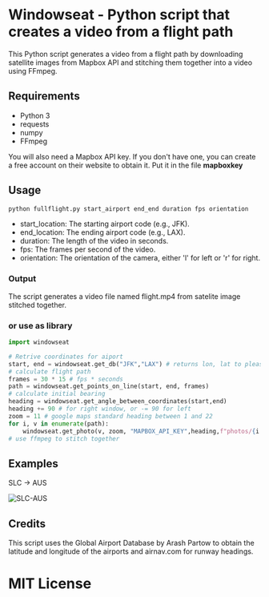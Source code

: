 # Windowseat - Python script that creates a video from a flight path
This Python script generates a video from a flight path by downloading satellite images from Mapbox API and stitching them together into a video using FFmpeg.

## Requirements
- Python 3
- requests
- numpy
- FFmpeg

You will also need a Mapbox API key. If you don't have one, you can create a free account on their website to obtain it. Put it in the file  **mapboxkey**

## Usage
```bash
python fullflight.py start_airport end_end duration fps orientation
```
- start_location: The starting airport code (e.g., JFK).
- end_location: The ending airport code (e.g., LAX).
- duration: The length of the video in seconds.
- fps: The frames per second of the video.
- orientation: The orientation of the camera, either 'l' for left or 'r' for right.
### Output

The script generates a video file named flight.mp4 from satelite image stitched together.

### or use as library
```python
import windowseat

# Retrive coordinates for aiport
start, end = windowseat.get_db("JFK","LAX") # returns lon, lat to please mapbox api
# calculate flight path 
frames = 30 * 15 # fps * seconds
path = windowseat.get_points_on_line(start, end, frames)
# calculate initial bearing
heading = windowseat.get_angle_between_coordinates(start,end)
heading += 90 # for right window, or -= 90 for left
zoom = 11 # google maps standard heading between 1 and 22
for i, v in enumerate(path):
    windowseat.get_photo(v, zoom, "MAPBOX_API_KEY",heading,f"photos/{i:04n}")
# use ffmpeg to stitch together
```

## Examples
SLC -> AUS 

![SLC-AUS](https://github.com/jdszekeres/windowseat/blob/master/examples/SLC-AUS.gif)
## Credits
This script uses the Global Airport Database by Arash Partow to obtain the latitude and longitude of the airports and airnav.com for runway headings.
# MIT License
